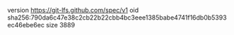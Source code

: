 version https://git-lfs.github.com/spec/v1
oid sha256:790da6c47e38c2cb22b22cbb4bc3eee1385babe4741f16db0b5393ec46ebe6ec
size 3889

